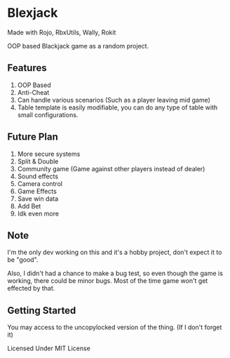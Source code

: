 # Blexjack
Made with Rojo, RbxUtils, Wally, Rokit

OOP based Blackjack game as a random project.

## Features

1. OOP Based
2. Anti-Cheat
3. Can handle various scenarios (Such as a player leaving mid game)
4. Table template is easily modifiable, you can do any type of table with small configurations. 

## Future Plan

1. More secure systems
2. Split & Double
3. Community game (Game against other players instead of dealer)
4. Sound effects
5. Camera control
6. Game Effects
7. Save win data
8. Add Bet
9. Idk even more

## Note

I'm the only dev working on this and it's a hobby project, don't expect it to be "good".

Also, I didn't had a chance to make a bug test, so even though the game is working, there could be minor bugs. Most of the time game won't get effected by that.

## Getting Started

You may access to the uncopylocked version of the thing. (If I don't forget it)

Licensed Under MIT License